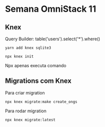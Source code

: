 # Semana OmniStack 11

## Knex

Query Builder: table('users').select('*').where()

```console
yarn add knex sqlite3

npx knex init
```
Npx apenas executa comando

## Migrations com Knex

Para criar migration

```console
npx knex migrate:make create_ongs
```

Para rodar migration

```console
npx knex migrate:latest 
```